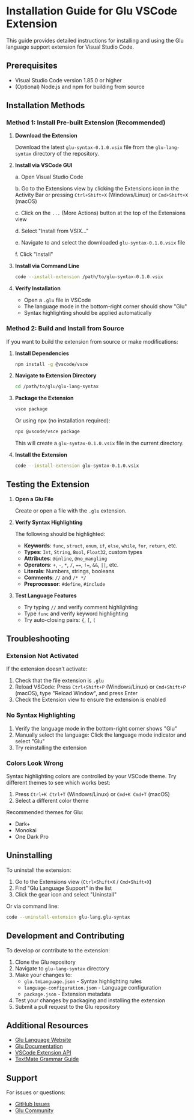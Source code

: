 # Installation Guide for Glu VSCode Extension

This guide provides detailed instructions for installing and using the Glu language support extension for Visual Studio Code.

## Prerequisites

- Visual Studio Code version 1.85.0 or higher
- (Optional) Node.js and npm for building from source

## Installation Methods

### Method 1: Install Pre-built Extension (Recommended)

1. **Download the Extension**
   
   Download the latest `glu-syntax-0.1.0.vsix` file from the `glu-lang-syntax` directory of the repository.

2. **Install via VSCode GUI**
   
   a. Open Visual Studio Code
   
   b. Go to the Extensions view by clicking the Extensions icon in the Activity Bar or pressing `Ctrl+Shift+X` (Windows/Linux) or `Cmd+Shift+X` (macOS)
   
   c. Click on the `...` (More Actions) button at the top of the Extensions view
   
   d. Select "Install from VSIX..."
   
   e. Navigate to and select the downloaded `glu-syntax-0.1.0.vsix` file
   
   f. Click "Install"

3. **Install via Command Line**
   
   ```bash
   code --install-extension /path/to/glu-syntax-0.1.0.vsix
   ```

4. **Verify Installation**
   
   - Open a `.glu` file in VSCode
   - The language mode in the bottom-right corner should show "Glu"
   - Syntax highlighting should be applied automatically

### Method 2: Build and Install from Source

If you want to build the extension from source or make modifications:

1. **Install Dependencies**
   
   ```bash
   npm install -g @vscode/vsce
   ```

2. **Navigate to Extension Directory**
   
   ```bash
   cd /path/to/glu/glu-lang-syntax
   ```

3. **Package the Extension**
   
   ```bash
   vsce package
   ```
   
   Or using npx (no installation required):
   
   ```bash
   npx @vscode/vsce package
   ```
   
   This will create a `glu-syntax-0.1.0.vsix` file in the current directory.

4. **Install the Extension**
   
   ```bash
   code --install-extension glu-syntax-0.1.0.vsix
   ```

## Testing the Extension

1. **Open a Glu File**
   
   Create or open a file with the `.glu` extension.

2. **Verify Syntax Highlighting**
   
   The following should be highlighted:
   
   - **Keywords**: `func`, `struct`, `enum`, `if`, `else`, `while`, `for`, `return`, etc.
   - **Types**: `Int`, `String`, `Bool`, `Float32`, custom types
   - **Attributes**: `@inline`, `@no_mangling`
   - **Operators**: `+`, `-`, `*`, `/`, `==`, `!=`, `&&`, `||`, etc.
   - **Literals**: Numbers, strings, booleans
   - **Comments**: `//` and `/* */`
   - **Preprocessor**: `#define`, `#include`

3. **Test Language Features**
   
   - Try typing `//` and verify comment highlighting
   - Type `func` and verify keyword highlighting
   - Try auto-closing pairs: `{`, `[`, `(`

## Troubleshooting

### Extension Not Activated

If the extension doesn't activate:

1. Check that the file extension is `.glu`
2. Reload VSCode: Press `Ctrl+Shift+P` (Windows/Linux) or `Cmd+Shift+P` (macOS), type "Reload Window", and press Enter
3. Check the Extension view to ensure the extension is enabled

### No Syntax Highlighting

1. Verify the language mode in the bottom-right corner shows "Glu"
2. Manually select the language: Click the language mode indicator and select "Glu"
3. Try reinstalling the extension

### Colors Look Wrong

Syntax highlighting colors are controlled by your VSCode theme. Try different themes to see which works best:

1. Press `Ctrl+K Ctrl+T` (Windows/Linux) or `Cmd+K Cmd+T` (macOS)
2. Select a different color theme

Recommended themes for Glu:
- Dark+
- Monokai
- One Dark Pro

## Uninstalling

To uninstall the extension:

1. Go to the Extensions view (`Ctrl+Shift+X` / `Cmd+Shift+X`)
2. Find "Glu Language Support" in the list
3. Click the gear icon and select "Uninstall"

Or via command line:

```bash
code --uninstall-extension glu-lang.glu-syntax
```

## Development and Contributing

To develop or contribute to the extension:

1. Clone the Glu repository
2. Navigate to `glu-lang-syntax` directory
3. Make your changes to:
   - `glu.tmLanguage.json` - Syntax highlighting rules
   - `language-configuration.json` - Language configuration
   - `package.json` - Extension metadata
4. Test your changes by packaging and installing the extension
5. Submit a pull request to the Glu repository

## Additional Resources

- [Glu Language Website](https://glu-lang.org/)
- [Glu Documentation](https://glu-lang.org/reference/)
- [VSCode Extension API](https://code.visualstudio.com/api)
- [TextMate Grammar Guide](https://macromates.com/manual/en/language_grammars)

## Support

For issues or questions:

- [GitHub Issues](https://github.com/glu-lang/glu/issues)
- [Glu Community](https://glu-lang.org/)

